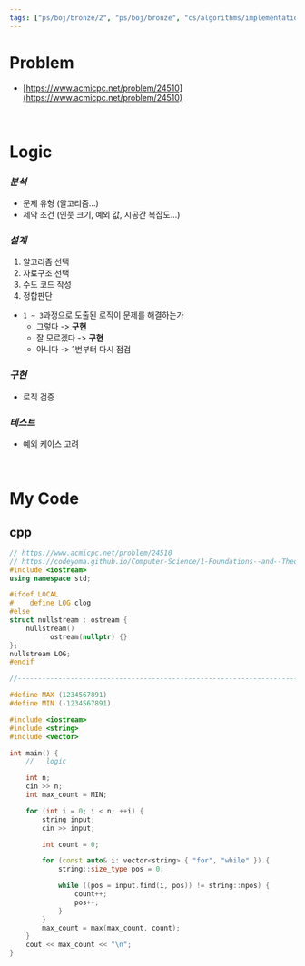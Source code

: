 ```yaml
---
tags: ["ps/boj/bronze/2", "ps/boj/bronze", "cs/algorithms/implementation/ps","cs/algorithms/string/ps"]
---
```


# Problem
- [https://www.acmicpc.net/problem/24510](https://www.acmicpc.net/problem/24510)

<br/>

# Logic

### *분석*
- 문제 유형 (알고리즘...)
- 제약 조건 (인풋 크기, 예외 값, 시공간 복잡도...)

### *설계*
1. 알고리즘 선택
2. 자료구조 선택
3. 수도 코드 작성
4. 정합판단
  - `1 ~ 3`과정으로 도출된 로직이 문제를 해결하는가
    - 그렇다 -> **구현**
    - 잘 모르겠다 -> **구현**
    - 아니다 -> 1번부터 다시 점검

### *구현*
- 로직 검증

### *테스트*
- 예외 케이스 고려

<br/>

# My Code
## cpp
```cpp title="boj/24510.cpp"
// https://www.acmicpc.net/problem/24510
// https://codeyoma.github.io/Computer-Science/1-Foundations--and--Theory/Algorithms/ps/boj/24510/24510
#include <iostream>
using namespace std;

#ifdef LOCAL
#    define LOG clog
#else
struct nullstream : ostream {
    nullstream()
        : ostream(nullptr) {}
};
nullstream LOG;
#endif

//--------------------------------------------------------------------------------------------------

#define MAX (1234567891)
#define MIN (-1234567891)

#include <iostream>
#include <string>
#include <vector>

int main() {
    //   logic

    int n;
    cin >> n;
    int max_count = MIN;

    for (int i = 0; i < n; ++i) {
        string input;
        cin >> input;

        int count = 0;

        for (const auto& i: vector<string> { "for", "while" }) {
            string::size_type pos = 0;

            while ((pos = input.find(i, pos)) != string::npos) {
                count++;
                pos++;
            }
        }
        max_count = max(max_count, count);
    }
    cout << max_count << "\n";
}

```
